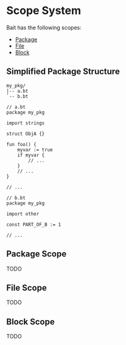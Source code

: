 # Scope System
Bait has the following scopes:
- [Package](#package-scope)
- [File](#file-scope)
- [Block](#block-scope)

## Simplified Package Structure
```
my_pkg/
|-- a.bt
`-- b.bt
```

```bait
// a.bt
package my_pkg

import strings

struct ObjA {}

fun foo() {
    myvar := true
    if myvar {
        // ...
    }
    // ...
}

// ...
```

```bait
// b.bt
package my_pkg

import other

const PART_OF_B := 1

// ...
```

## Package Scope
TODO

## File Scope
TODO

## Block Scope
TODO

